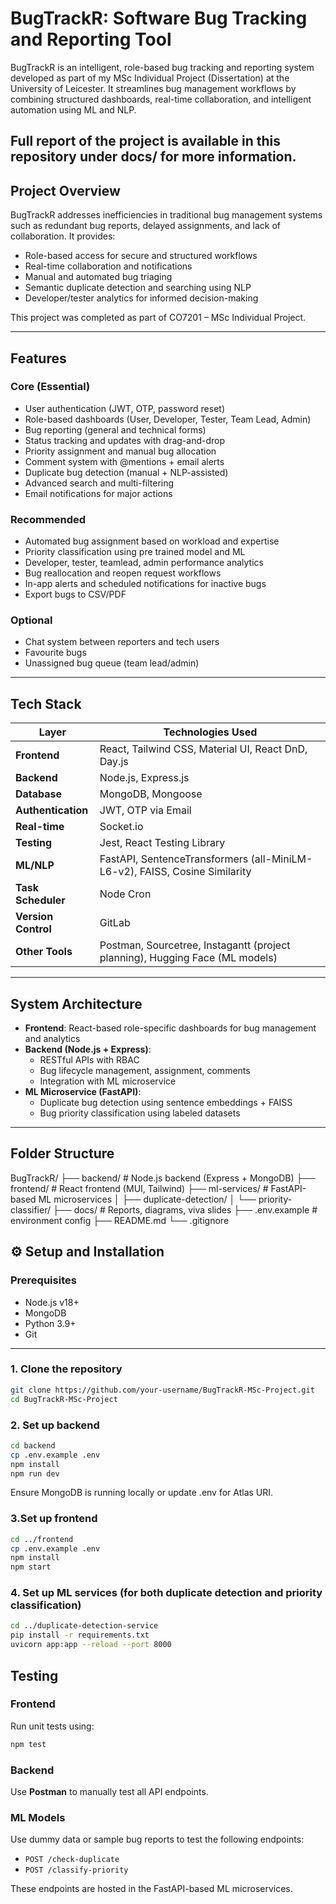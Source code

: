 # BugTrackR: Software Bug Tracking and Reporting Tool

BugTrackR is an intelligent, role-based bug tracking and reporting system developed as part of my MSc Individual Project (Dissertation) at the University of Leicester. It streamlines bug management workflows by combining structured dashboards, real-time collaboration, and intelligent automation using ML and NLP.

Full report of the project is available in this repository under docs/ for more information.
---

## Project Overview

BugTrackR addresses inefficiencies in traditional bug management systems such as redundant bug reports, delayed assignments, and lack of collaboration. It provides:

- Role-based access for secure and structured workflows
- Real-time collaboration and notifications
- Manual and automated bug triaging
- Semantic duplicate detection and searching using NLP
- Developer/tester analytics for informed decision-making

This project was completed as part of CO7201 – MSc Individual Project.

---

## Features

### Core (Essential)
- User authentication (JWT, OTP, password reset)
- Role-based dashboards (User, Developer, Tester, Team Lead, Admin)
- Bug reporting (general and technical forms)
- Status tracking and updates with drag-and-drop
- Priority assignment and manual bug allocation
- Comment system with @mentions + email alerts
- Duplicate bug detection (manual + NLP-assisted)
- Advanced search and multi-filtering
- Email notifications for major actions

### Recommended
- Automated bug assignment based on workload and expertise
- Priority classification using pre trained model and ML
- Developer, tester, teamlead, admin performance analytics
- Bug reallocation and reopen request workflows
- In-app alerts and scheduled notifications for inactive bugs
- Export bugs to CSV/PDF

### Optional
- Chat system between reporters and tech users
- Favourite bugs
- Unassigned bug queue (team lead/admin)

---

## Tech Stack

| Layer              | Technologies Used                                                                 |
|-------------------|-------------------------------------------------------------------------------------|
| **Frontend**       | React, Tailwind CSS, Material UI, React DnD, Day.js                                |
| **Backend**        | Node.js, Express.js                                                                |
| **Database**       | MongoDB, Mongoose                                                                  |
| **Authentication** | JWT, OTP via Email                                                                 |
| **Real-time**      | Socket.io                                                                          |
| **Testing**        | Jest, React Testing Library                                                        |
| **ML/NLP**         | FastAPI, SentenceTransformers (all-MiniLM-L6-v2), FAISS, Cosine Similarity         |
| **Task Scheduler** | Node Cron                                                                          |
| **Version Control**| GitLab                                                                             |
| **Other Tools**    | Postman, Sourcetree, Instagantt (project planning), Hugging Face (ML models)       |

---

## System Architecture

- **Frontend**: React-based role-specific dashboards for bug management and analytics
- **Backend (Node.js + Express)**:
  - RESTful APIs with RBAC
  - Bug lifecycle management, assignment, comments
  - Integration with ML microservice
- **ML Microservice (FastAPI)**:
  - Duplicate bug detection using sentence embeddings + FAISS
  - Bug priority classification using labeled datasets

---

## Folder Structure
BugTrackR/
├── backend/ # Node.js backend (Express + MongoDB)
├── frontend/ # React frontend (MUI, Tailwind)
├── ml-services/ # FastAPI-based ML microservices
│ ├── duplicate-detection/
│ └── priority-classifier/
├── docs/ # Reports, diagrams, viva slides
├── .env.example # environment config
├── README.md
└── .gitignore

## ⚙️ Setup and Installation

### Prerequisites
- Node.js v18+
- MongoDB
- Python 3.9+
- Git

---

### 1. Clone the repository

```bash
git clone https://github.com/your-username/BugTrackR-MSc-Project.git
cd BugTrackR-MSc-Project
```

### 2. Set up backend
```bash
cd backend
cp .env.example .env
npm install
npm run dev
```
Ensure MongoDB is running locally or update .env for Atlas URI.

### 3.Set up frontend
```bash
cd ../frontend
cp .env.example .env
npm install
npm start
```
### 4. Set up ML services (for both duplicate detection and priority classification)
```bash
cd ../duplicate-detection-service
pip install -r requirements.txt
uvicorn app:app --reload --port 8000
```

## Testing

### Frontend
Run unit tests using:

```bash
npm test
```

### Backend
Use **Postman** to manually test all API endpoints.

### ML Models
Use dummy data or sample bug reports to test the following endpoints:

- `POST /check-duplicate`  
- `POST /classify-priority`

These endpoints are hosted in the FastAPI-based ML microservices.
